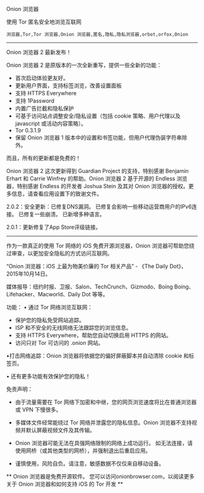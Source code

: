 Onion 浏览器

使用 Tor 匿名安全地浏览互联网

`浏览器,Tor,Tor 浏览器,Onion 浏览器,匿名,隐私,隐私浏览器,orbot,orfox,Onion`

---

Onion 浏览器 2 最新发布！

Onion 浏览器 2 是原版本的一次全新重写，提供一些全新的功能：

* 首次启动体验更友好。
* 更新用户界面，支持标签浏览，改善设置面板
* 支持 HTTPS Everywhere
* 支持 1Password
* 内置广告拦截和隐私保护
* 可基于访问站点调整安全/隐私设置（包括 cookie 策略、用户代理以及 javascript 或活动内容策略）。
* Tor 0.3.1.9
* 保留 Onion 浏览器 1 版本中的设置和书签功能，但用户代理伪装字符串除外。

而且，所有的更新都是免费的！

Onion 浏览器 2 这次更新得到 Guardian Project 的支持，特别感谢 Benjamin Erhart 和 Carrie Winfrey 的帮助。Onion 浏览器 2 基于开源的 Endless 浏览器，特别感谢 Endless 的开发者 Joshua Stein 及其对 Onion 浏览器的授权。更多信息，请查看应用设置下的致谢文件。

2.0.2：安全更新：已修复DNS漏洞。 已修复会影响一些移动运营商用户的IPv6连接。 已修复一些崩溃。 已新增多种语言。

2.0.1：更新修复了App Store评级链接。

---

作为一款真正的使用 Tor 网络的 iOS 免费开源浏览器，Onion 浏览器可帮助您绕过审查，以更加安全隐私的方式访问互联网。

“Onion 浏览器：iOS 上最为物美价廉的 Tor 相关产品” - 《The Daily Dot》，2015年10月14日。

媒体报导：纽约时报、卫报、Salon、TechCrunch、Gizmodo、Boing Boing、Lifehacker、Macworld、Daily Dot 等等。

功能：
• 通过 Tor 网络浏览互联网：
- 保护您的隐私免受网站追踪。
- ISP 和不安全的无线网络无法跟踪您的浏览信息。
- 支持 HTTPS Everywhere，帮助您自动切换启用 HTTPS 的网站。
- 访问只对 Tor 可访问的 .onion 网站。

•打击网络追踪：Onion 浏览器将依据您的偏好屏蔽脚本并自动清除 cookie 和标签页。

• 还有更多功能有效保护您的隐私！

免责声明：
- 由于流量需要在 Tor 网络下加密和中继，您的网页浏览速度将比在普通浏览器或 VPN 下慢很多。

- 多媒体文件经常能绕过 Tor 网络并泄露您的隐私信息。Onion 浏览器不支持视频并默认屏蔽视频文件及其传输。

- Onion 浏览器可能无法在具强网络限制的网络上成功运行。 如无法连接，请使用网桥（或其他类型的网桥），并强制退出后重启应用。

- 谨慎使用，风险自负。请注意，敏感数据不仅仅来自移动设备。

** Onion 浏览器是免费开源软件。 您可以访问onionbrowser.com，以阅读更多关于 Onion 浏览器和如何支持 iOS 的 Tor 开发 **

